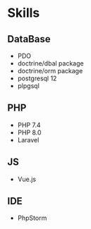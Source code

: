 # Skills

## DataBase
- PDO
- doctrine/dbal package
- doctrine/orm package
- postgresql 12
- plpgsql

## PHP
- PHP 7.4
- PHP 8.0
- Laravel

## JS
- Vue.js

## IDE
- PhpStorm
